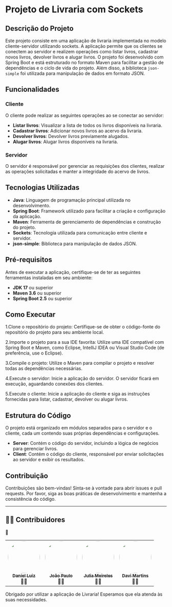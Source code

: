 # Projeto de Livraria com Sockets

## Descrição do Projeto

Este projeto consiste em uma aplicação de livraria implementada no modelo cliente-servidor utilizando sockets. A aplicação permite que os clientes se conectem ao servidor e realizem operações como listar livros, cadastrar novos livros, devolver livros e alugar livros. O projeto foi desenvolvido com Spring Boot e está estruturado no formato Maven para facilitar a gestão de dependências e o ciclo de vida do projeto. Além disso, a biblioteca `json-simple` foi utilizada para manipulação de dados em formato JSON.

## Funcionalidades

### Cliente
O cliente pode realizar as seguintes operações ao se conectar ao servidor:
- **Listar livros**: Visualizar a lista de todos os livros disponíveis na livraria.
- **Cadastrar livros**: Adicionar novos livros ao acervo da livraria.
- **Devolver livros**: Devolver livros previamente alugados.
- **Alugar livros**: Alugar livros disponíveis na livraria.

### Servidor
O servidor é responsável por gerenciar as requisições dos clientes, realizar as operações solicitadas e manter a integridade do acervo de livros.

## Tecnologias Utilizadas

- **Java**: Linguagem de programação principal utilizada no desenvolvimento.
- **Spring Boot**: Framework utilizado para facilitar a criação e configuração da aplicação.
- **Maven**: Ferramenta de gerenciamento de dependências e construção do projeto.
- **Sockets**: Tecnologia utilizada para comunicação entre cliente e servidor.
- **json-simple**: Biblioteca para manipulação de dados JSON.

## Pré-requisitos

Antes de executar a aplicação, certifique-se de ter as seguintes ferramentas instaladas em seu ambiente:

- **JDK 17** ou superior
- **Maven 3.6** ou superior
- **Spring Boot 2.5** ou superior

## Como Executar

1.Clone o repositório do projeto: Certifique-se de obter o código-fonte do repositório do projeto para seu ambiente local.

2.Importe o projeto para a sua IDE favorita: Utilize uma IDE compatível com Spring Boot e Maven, como Eclipse, IntelliJ IDEA ou Visual Studio Code (de preferência, use o Eclipse).

3.Compile o projeto: Utilize o Maven para compilar o projeto e resolver todas as dependências necessárias.

4.Execute o servidor: Inicie a aplicação do servidor. O servidor ficará em execução, aguardando conexões dos clientes.

5.Execute o cliente: Inicie a aplicação do cliente e siga as instruções fornecidas para listar, cadastrar, devolver ou alugar livros.



## Estrutura do Código

O projeto está organizado em módulos separados para o servidor e o cliente, cada um contendo suas próprias dependências e configurações.

- **Server**: Contém o código do servidor, incluindo a lógica de negócios para gerenciar livros.
- **Client**: Contém o código do cliente, responsável por enviar solicitações ao servidor e exibir os resultados.

## Contribuição

Contribuições são bem-vindas! Sinta-se à vontade para abrir issues e pull requests. Por favor, siga as boas práticas de desenvolvimento e mantenha a consistência do código.

---
## 👨‍💻 Contribuidores
👏

<table>
  <tr>
    <td align="center"><a href="https://github.com/DanielL159"><img style="border-radius: 50%;" src="https://avatars.githubusercontent.com/u/106317396?v=4" width="100px;"/><br /><sub><b>Daniel Luiz</b></sub></a><br /><a>👨‍💻</a></td>
    <td align="center"><a href="https://github.com/JooJPaulo"><img style="border-radius: 50%;" src="https://avatars.githubusercontent.com/u/108131013?v=4" width="100px;"/><br /><sub><b>João Paulo</b></sub></a><br /><a>👨‍💻</a></td>
    <td align="center"><a href="https://github.com/juliameireles"><img style="border-radius: 50%;" src="https://avatars.githubusercontent.com/u/132387639?v=4" width="100px;"/><br /><sub><b>Julia Meireles</b></sub></a><br /><a>👨‍💻</a></td>
        <td align="center"><a href="https://github.com/Vilehauk"><img style="border-radius: 50%;" src="https://avatars.githubusercontent.com/u/151260459?v=4" width="100px;"/><br /><sub><b>Davi Martins</b></sub></a><br /><a>👨‍💻</a></td>
  </tr>
</table>


Obrigado por utilizar a aplicação de Livraria! Esperamos que ela atenda às suas necessidades. 

